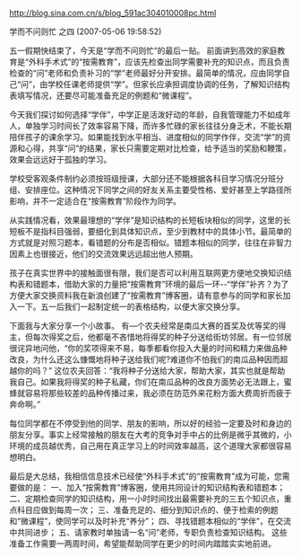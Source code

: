 http://blog.sina.com.cn/s/blog_591ac304010008pc.html

学而不问则忙 之四 (2007-05-06 19:58:52)

五一假期快结束了，今天是“学而不问则忙”的最后一贴。
前面讲到高效的家庭教育是“外科手术式”的“按需教育”，应该先检查出同学需要补充的知识点，而且负责检查的“问”老师和负责补习的“学”老师最好分开安排。最简单的情况，应由同学自己“问”，由学校任课老师提供“学”。但家长应承担调度协调的任务，了解知识结构表填写情况，还要尽可能准备充足的例题和“微课程”。
 
今天我们探讨如何选择“学伴”，中学正是活泼好动的年龄，自我管理能力不如成年人，单独学习时间长了效率容易下降，而许多忙碌的家长往往分身乏术，不能长期陪伴孩子的课余学习。如果能找到水平相当、进度相似的同学作伴，交流“学”的资源和心得，共享“问”的结果，家长只需要定期对比检查，给予适当的奖励和鞭策，效果会远远好于孤独的学习。
 
学校受客观条件制约必须按班级授课，大部分还不能根据各科目学习情况分班分组、安排座位。这种情况下同学之间的好友关系主要受性格、爱好甚至上学路径所影响，并不一定适合在“按需教育”阶段作为同学。
 
从实践情况看，效果最理想的“学伴”是知识结构的长短板块相似的同学，这里的长短板不是指科目强弱，要细化到具体知识点，至少到教材中的具体小节。最简单的方式就是对照习题本，看错题的分布是否相似。错题本相似的同学，往往在非智力因素上也很接近，他们的交流效果远远超出他人预期。
 
孩子在真实世界中的接触面很有限，我们是否可以利用互联网更方便地交换知识结构表和错题本，借助大家的力量把“按需教育”环境的最后一环--“学伴”补齐？为了方便大家交换资料我在新浪创建了“按需教育”博客圈，请有意参与的同学和家长加入一下。五一后我们一起制定统一的表格结构，以便大家交换分享。
 
下面我与大家分享一个小故事。
有—个农夫经常是南瓜大赛的首奖及优等奖的得主，但每次得奖之后，他都毫不吝惜地将得奖的种子分送给街坊邻居。有一位邻居很诧异地问他，“你的奖项得来不易，每季都看你投入大量的时间和精力来做品种改良，为什么还这么慷慨地将种子送给我们呢?难道你不怕我们的南瓜品种因而超越你的吗？”
这位农夫回答：“我将种子分送给大家，帮助大家，其实也就是帮助我自己。如果我将得奖的种子私藏，你们在南瓜品种的改良方面势必无法跟上，蜜蜂就容易将那些较差的品种传播过来，我必须在防范外来花粉方面大费周折而疲于奔命啊。”
 
每位同学都在不停受到他的同学、朋友的影响，所以好的经验一定要及时和身边的朋友分享。事实上经常接触的朋友在大考的竞争对手中占的比例是微乎其微的，小环境的成员越优秀，自己用在真正学习上的时间效率越高，这个道理大家都很容易想明白。
 
最后是大总结，我相信信息技术已经使“外科手术式”的“按需教育”成为可能，您需要做的是：
一、加入“按需教育”博客圈，使用共同设计的知识结构表和错题本；
二、定期检查同学的知识结构，用一小时时间找出最需要补充的三五个知识点，重点科目应做到每周一次；
三、准备充足的、细分到知识点的、便于检索的例题和“微课程”，使同学可以及时补充“养分”；
四、寻找错题本相似的“学伴”，在交流中共同进步；
五、请家教时单独请一名“问”老师，专职负责检查知识结构。
这些准备工作需要一两周时间，希望能帮助同学在更少的时间内踏踏实实地前进。